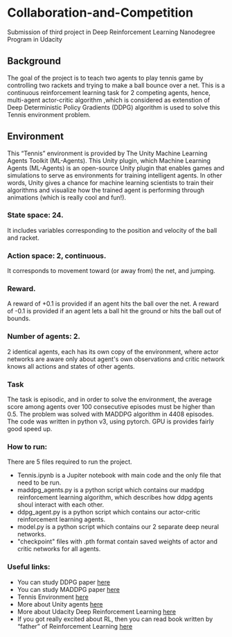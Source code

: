 # Collaboration-and-Competition
Submission of third project in Deep Reinforcement Learning Nanodegree Program in Udacity

## Background
The goal of the project is to teach two agents to play tennis game by controlling two rackets and trying to make a ball bounce over a net. This is a continuous reinforcement learning task for 2 competing agents, hence, multi-agent actor-critic algorithm ,which is considered as extenstion of Deep Deterministic Policy Gradients (DDPG) algorithm is used to solve this Tennis environment problem.

## Environment
This “Tennis” environment is provided by The Unity Machine Learning Agents Toolkit (ML-Agents). This Unity plugin, which Machine Learning Agents (ML-Agents) is an open-source Unity plugin that enables games and simulations to serve as environments for training intelligent agents. In other words, Unity gives a chance for machine learning scientists to train their algorithms and visualize how the trained agent is performing through animations (which is really cool and fun!). 
### State space: 24. 
It includes variables corresponding to the position and velocity of the ball and racket.
### Action space: 2, continuous.
It corresponds to movement toward (or away from) the net, and jumping.
### Reward.
A reward of +0.1 is provided if an agent hits the ball over the net.
A reward of -0.1 is provided if an agent lets a ball hit the ground or hits the ball out of bounds.
### Number of agents: 2.
2 identical agents, each has its own copy of the environment, where actor networks are aware only about agent's own observations and critic network knows all actions and states of other agents.

### Task
The task is episodic, and in order to solve the environment, the average score among agents over 100 consecutive episodes must be higher than 0.5.
The problem was solved with MADDPG algorithm in 4408 episodes.
The code was written in python v3, using pytorch. GPU is provides fairly good speed up. 

### How to run:
There are 5 files required to run the project. 
* Tennis.ipynb is a Jupiter notebook with main code and the only file that need to be run.
* maddpg_agents.py is a python script which contains our maddpg reinforcement learning algorithm, which describes how ddpg agents shoul interact with each other.
* ddpg_agent.py is a python script which contains our actor-critic reinforcement learning agents.
* model.py is a python script which contains our 2 separate deep neural networks.
* "checkpoint" files with .pth format contain saved weights of actor and critic networks for all agents.

### Useful links:
* You can study DDPG paper [here](https://arxiv.org/abs/1509.02971)
* You can study MADDPG paper [here](https://arxiv.org/pdf/1706.02275)
* Tennis Environment [here](https://github.com/Unity-Technologies/ml-agents/blob/master/docs/Learning-Environment-Examples.md)
* More about Unity agents [here](https://github.com/Unity-Technologies/ml-agents)
* More about Udacity Deep Reinforcement Learning [here](https://udacity.com)
* If you got really excited about RL, then you can read book written by “father” of Reinforcement Learning [here](http://incompleteideas.net/book/the-book-2nd.html)
